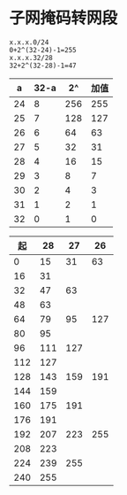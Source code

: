 # 子网掩码转网段

```
x.x.x.0/24
0+2^(32-24)-1=255
x.x.x.32/28
32+2^(32-28)-1=47
```

| a    | 32-a | 2^   | 加值 |
| ---- | ---- | ---- | ---- |
| 24   | 8    | 256  | 255  |
| 25   | 7    | 128  | 127  |
| 26   | 6    | 64   | 63   |
| 27   | 5    | 32   | 31   |
| 28   | 4    | 16   | 15   |
| 29   | 3    | 8    | 7    |
| 30   | 2    | 4    | 3    |
| 31   | 1    | 2    | 1    |
| 32   | 0    | 1    | 0    |

| 起   | 28   | 27   | 26   |
| ---- | ---- | ---- | ---- |
| 0    | 15   | 31   | 63   |
| 16   | 31   |      |      |
| 32   | 47   | 63   |      |
| 48   | 63   |      |      |
| 64   | 79   | 95   | 127  |
| 80   | 95   |      |      |
| 96   | 111  | 127  |      |
| 112  | 127  |      |      |
| 128  | 143  | 159  | 191  |
| 144  | 159  |      |      |
| 160  | 175  | 191  |      |
| 176  | 191  |      |      |
| 192  | 207  | 223  | 255  |
| 208  | 223  |      |      |
| 224  | 239  | 255  |      |
| 240  | 255  |      |      |